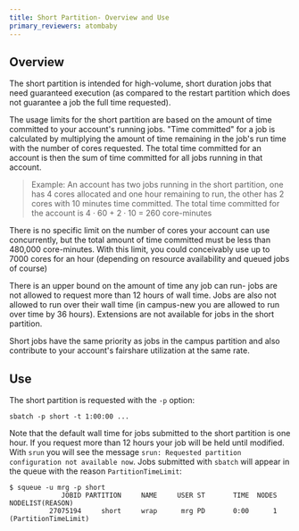 ```yaml
---
title: Short Partition- Overview and Use
primary_reviewers: atombaby
---
```


## Overview

The short partition is intended for high-volume, short duration jobs that need guaranteed execution (as compared to the restart partition which does not guarantee a job the full time requested).

The usage limits for the short partition are based on the amount of time committed to your account's running jobs.  "Time committed" for a job is calculated by multiplying the amount of time remaining in the job's run time with the number of cores requested. The total time committed for an account is then the sum of time committed for all jobs running in that account.

> Example: An account has two jobs running in the short partition, one has 4 cores allocated and one hour remaining to run, the other has 2 cores with 10 minutes time committed.  The total time committed for the account is 4 · 60 + 2 · 10 = 260 core-minutes

There is no specific limit on the number of cores your account can use concurrently, but the total amount of time committed must be less than 480,000 core-minutes.  With this limit, you could conceivably use up to 7000 cores for an hour (depending on resource availability and queued jobs of course)

There is an upper bound on the amount of time any job can run- jobs are not allowed to request more than 12 hours of wall time.  Jobs are also not allowed to run over their wall time (in campus-new you are allowed to run over time by 36 hours).  Extensions are not available for jobs in the short partition.

Short jobs have the same priority as jobs in the campus partition and also contribute to your account's fairshare utilization at the same rate.

## Use

The short partition is requested with the `-p` option:

```
sbatch -p short -t 1:00:00 ...
```

Note that the default wall time for jobs submitted to the short partition is one hour.  If you request more than 12 hours your job will be held until modified.  With `srun` you will see the message `srun: Requested partition configuration not available now`.  Jobs submitted with `sbatch` will appear in the queue with the reason `PartitionTimeLimit`:

```
$ squeue -u mrg -p short
             JOBID PARTITION     NAME     USER ST       TIME  NODES NODELIST(REASON)
          27075194     short     wrap      mrg PD       0:00      1 (PartitionTimeLimit)
```

